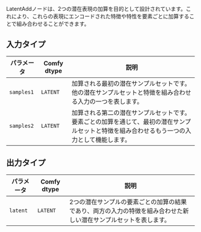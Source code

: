 
LatentAddノードは、2つの潜在表現の加算を目的として設計されています。これにより、これらの表現にエンコードされた特徴や特性を要素ごとに加算することで組み合わせることができます。

## 入力タイプ

| パラメータ    | Comfy dtype | 説明 |
|--------------|-------------|-------------|
| `samples1`   | `LATENT`    | 加算される最初の潜在サンプルセットです。他の潜在サンプルセットと特徴を組み合わせる入力の一つを表します。 |
| `samples2`   | `LATENT`    | 加算される第二の潜在サンプルセットです。要素ごとの加算を通じて、最初の潜在サンプルセットと特徴を組み合わせるもう一つの入力として機能します。 |

## 出力タイプ

| パラメータ | Comfy dtype | 説明 |
|-----------|-------------|-------------|
| `latent`  | `LATENT`    | 2つの潜在サンプルの要素ごとの加算の結果であり、両方の入力の特徴を組み合わせた新しい潜在サンプルセットを表します。 |